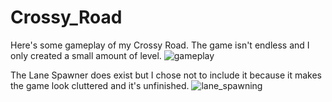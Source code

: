 # Crossy_Road
Here's some gameplay of my Crossy Road. The game isn't endless and I only created a small amount of level.
![gameplay](https://user-images.githubusercontent.com/42824199/168528504-2467750c-241e-4416-8b89-21bcd00071f7.gif)

The Lane Spawner does exist but I chose not to include it because it makes the game look cluttered and it's unfinished.
![lane_spawning](https://user-images.githubusercontent.com/42824199/168528524-38beb2e3-da29-4e7a-af44-b450e9cd6d6d.gif)
